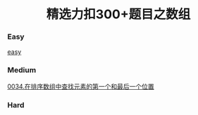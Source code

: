 <h1 align="center">精选力扣300+题目之数组</h1>

<p id="easy"></p>

### Easy

[easy](doc/leedcode题解/数组/easy/README.md)


<p id="medium"></p>


###  Medium 

[0034.在排序数组中查找元素的第一个和最后一个位置](doc/leedcode题解/数组/easy/medium/0034.在排序数组中查找元素的第一个和最后一个位置.md)


<p id="hard"></p>

### Hard





